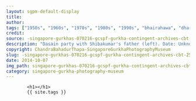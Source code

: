 ```yaml
---
layout: sgpm-default-display
title: 
author: 
tags: ["1950s", "1960s", "1970s", "1980s", "1990s", "bhairahawa", "dharan", "gurkhas", "kathmandu", "nepal", "pokhara", "singapore", "singapore gurkha archive", "singapore gurkha old photographs", "singapore gurkha photography museum", "singapore gurkhas"]
credit: 
source: -singapore-gurkhas-070216-gcspf-gurkha-contingent-archives-cbt-25
description: "Dasain party with Shibakumar's father (left). Date: Unknown."
copyright: ChandraBahadurThapa-SingaporeGurkhaPhotographyMuseum
slug: -singapore-gurkhas-070216-gcspf-gurkha-contingent-archives-cbt-25
date: 2014-10-07
img_path: singapore-gurkhas-070216-gcspf-gurkha-contingent-archives-cbt-25.jpg
category: singapore-gurkha-photography-museum
---
```

	 		

	 		<h1></h1>
	 		{{ site.tags }}
	 		
